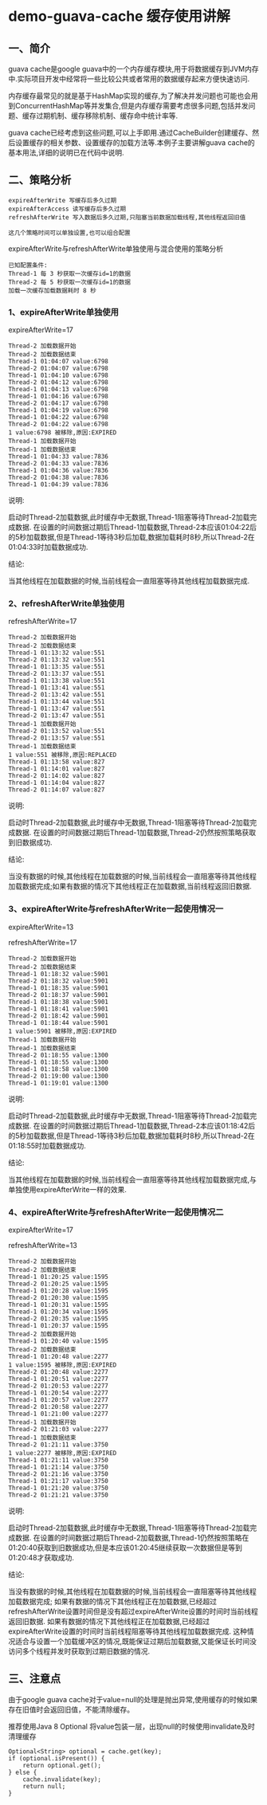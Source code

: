 # demo-guava-cache 缓存使用讲解

## 一、简介
guava cache是google guava中的一个内存缓存模块,用于将数据缓存到JVM内存中.实际项目开发中经常将一些比较公共或者常用的数据缓存起来方便快速访问.

内存缓存最常见的就是基于HashMap实现的缓存,为了解决并发问题也可能也会用到ConcurrentHashMap等并发集合,但是内存缓存需要考虑很多问题,包括并发问题、缓存过期机制、缓存移除机制、缓存命中统计率等.

guava cache已经考虑到这些问题,可以上手即用.通过CacheBuilder创建缓存、然后设置缓存的相关参数、设置缓存的加载方法等.本例子主要讲解guava cache的基本用法,详细的说明已在代码中说明.

## 二、策略分析
```
expireAfterWrite 写缓存后多久过期
expireAfterAccess 读写缓存后多久过期
refreshAfterWrite 写入数据后多久过期,只阻塞当前数据加载线程,其他线程返回旧值

这几个策略时间可以单独设置,也可以组合配置
```

expireAfterWrite与refreshAfterWrite单独使用与混合使用的策略分析

```
已知配置条件:
Thread-1 每 3 秒获取一次缓存id=1的数据
Thread-2 每 5 秒获取一次缓存id=1的数据
加载一次缓存加载数据耗时 8 秒
```

### 1、expireAfterWrite单独使用

expireAfterWrite=17

```
Thread-2 加载数据开始
Thread-2 加载数据结束
Thread-1 01:04:07 value:6798
Thread-2 01:04:07 value:6798
Thread-1 01:04:10 value:6798
Thread-2 01:04:12 value:6798
Thread-1 01:04:13 value:6798
Thread-1 01:04:16 value:6798
Thread-2 01:04:17 value:6798
Thread-1 01:04:19 value:6798
Thread-1 01:04:22 value:6798
Thread-2 01:04:22 value:6798
1 value:6798 被移除,原因:EXPIRED
Thread-1 加载数据开始
Thread-1 加载数据结束
Thread-1 01:04:33 value:7836
Thread-2 01:04:33 value:7836
Thread-1 01:04:36 value:7836
Thread-2 01:04:38 value:7836
Thread-1 01:04:39 value:7836
```

说明:

启动时Thread-2加载数据,此时缓存中无数据,Thread-1阻塞等待Thread-2加载完成数据.
在设置的时间数据过期后Thread-1加载数据,Thread-2本应该01:04:22后的5秒加载数据,但是Thread-1等待3秒后加载,数据加载耗时8秒,所以Thread-2在01:04:33时加载数据成功.

结论:

当其他线程在加载数据的时候,当前线程会一直阻塞等待其他线程加载数据完成.

### 2、refreshAfterWrite单独使用

refreshAfterWrite=17

```
Thread-2 加载数据开始
Thread-2 加载数据结束
Thread-1 01:13:32 value:551
Thread-2 01:13:32 value:551
Thread-1 01:13:35 value:551
Thread-2 01:13:37 value:551
Thread-1 01:13:38 value:551
Thread-1 01:13:41 value:551
Thread-2 01:13:42 value:551
Thread-1 01:13:44 value:551
Thread-1 01:13:47 value:551
Thread-2 01:13:47 value:551
Thread-1 加载数据开始
Thread-2 01:13:52 value:551
Thread-2 01:13:57 value:551
Thread-1 加载数据结束
1 value:551 被移除,原因:REPLACED
Thread-1 01:13:58 value:827
Thread-1 01:14:01 value:827
Thread-2 01:14:02 value:827
Thread-1 01:14:04 value:827
Thread-2 01:14:07 value:827
```

说明:

启动时Thread-2加载数据,此时缓存中无数据,Thread-1阻塞等待Thread-2加载完成数据.
在设置的时间数据过期后Thread-1加载数据,Thread-2仍然按照策略获取到旧数据成功.

结论:

当没有数据的时候,其他线程在加载数据的时候,当前线程会一直阻塞等待其他线程加载数据完成;如果有数据的情况下其他线程正在加载数据,当前线程返回旧数据.


### 3、expireAfterWrite与refreshAfterWrite一起使用情况一

expireAfterWrite=13

refreshAfterWrite=17

```
Thread-2 加载数据开始
Thread-2 加载数据结束
Thread-1 01:18:32 value:5901
Thread-2 01:18:32 value:5901
Thread-1 01:18:35 value:5901
Thread-2 01:18:37 value:5901
Thread-1 01:18:38 value:5901
Thread-1 01:18:41 value:5901
Thread-2 01:18:42 value:5901
Thread-1 01:18:44 value:5901
1 value:5901 被移除,原因:EXPIRED
Thread-1 加载数据开始
Thread-1 加载数据结束
Thread-2 01:18:55 value:1300
Thread-1 01:18:55 value:1300
Thread-1 01:18:58 value:1300
Thread-2 01:19:00 value:1300
Thread-1 01:19:01 value:1300
```

说明:

启动时Thread-2加载数据,此时缓存中无数据,Thread-1阻塞等待Thread-2加载完成数据.
在设置的时间数据过期后Thread-1加载数据,Thread-2本应该01:18:42后的5秒加载数据,但是Thread-1等待3秒后加载,数据加载耗时8秒,所以Thread-2在01:18:55时加载数据成功.

结论:

当其他线程在加载数据的时候,当前线程会一直阻塞等待其他线程加载数据完成,与单独使用expireAfterWrite一样的效果.

### 4、expireAfterWrite与refreshAfterWrite一起使用情况二

expireAfterWrite=17

refreshAfterWrite=13

```
Thread-2 加载数据开始
Thread-2 加载数据结束
Thread-1 01:20:25 value:1595
Thread-2 01:20:25 value:1595
Thread-1 01:20:28 value:1595
Thread-2 01:20:30 value:1595
Thread-1 01:20:31 value:1595
Thread-1 01:20:34 value:1595
Thread-2 01:20:35 value:1595
Thread-1 01:20:37 value:1595
Thread-2 加载数据开始
Thread-1 01:20:40 value:1595
Thread-2 加载数据结束
Thread-1 01:20:48 value:2277
1 value:1595 被移除,原因:EXPIRED
Thread-2 01:20:48 value:2277
Thread-1 01:20:51 value:2277
Thread-2 01:20:53 value:2277
Thread-1 01:20:54 value:2277
Thread-1 01:20:57 value:2277
Thread-2 01:20:58 value:2277
Thread-1 01:21:00 value:2277
Thread-1 加载数据开始
Thread-2 01:21:03 value:2277
Thread-1 加载数据结束
Thread-2 01:21:11 value:3750
1 value:2277 被移除,原因:EXPIRED
Thread-1 01:21:11 value:3750
Thread-1 01:21:14 value:3750
Thread-2 01:21:16 value:3750
Thread-1 01:21:17 value:3750
Thread-1 01:21:20 value:3750
Thread-2 01:21:21 value:3750
```

说明:

启动时Thread-2加载数据,此时缓存中无数据,Thread-1阻塞等待Thread-2加载完成数据.
在设置的时间数据过期后Thread-2加载数据,Thread-1仍然按照策略在01:20:40获取到旧数据成功,但是本应该01:20:45继续获取一次数据但是等到01:20:48才获取成功.

结论:

当没有数据的时候,其他线程在加载数据的时候,当前线程会一直阻塞等待其他线程加载数据完成;
如果有数据的情况下其他线程正在加载数据,已经超过refreshAfterWrite设置时间但是没有超过expireAfterWrite设置的时间时当前线程返回旧数据.
如果有数据的情况下其他线程正在加载数据,已经超过expireAfterWrite设置的时间时当前线程阻塞等待其他线程加载数据完成.
这种情况适合与设置一个加载缓冲区的情况,既能保证过期后加载数据,又能保证长时间没访问多个线程并发时获取到过期旧数据的情况.


## 三、注意点
由于google guava cache对于value=null的处理是抛出异常,使用缓存的时候如果存在旧值时会返回旧值，不能清除缓存。

推荐使用Java 8 Optional 将value包装一层，出现null的时候使用invalidate及时清理缓存

```
Optional<String> optional = cache.get(key);
if (optional.isPresent()) {
    return optional.get();
} else {
    cache.invalidate(key);
    return null;
}
```























